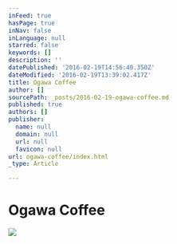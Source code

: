 ```yaml
---
inFeed: true
hasPage: true
inNav: false
inLanguage: null
starred: false
keywords: []
description: ''
datePublished: '2016-02-19T14:56:40.350Z'
dateModified: '2016-02-19T13:39:02.417Z'
title: Ogawa Coffee
author: []
sourcePath: _posts/2016-02-19-ogawa-coffee.md
published: true
authors: []
publisher:
  name: null
  domain: null
  url: null
  favicon: null
url: ogawa-coffee/index.html
_type: Article

---
```

# Ogawa Coffee
![](https://the-grid-user-content.s3-us-west-2.amazonaws.com/976fe4a3-fcb4-464c-89cd-aa84a50c0aa9.jpg)